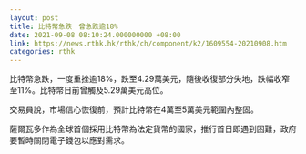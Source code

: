 ```yaml
---
layout: post
title: 比特幣急跌　曾急跌逾18%
date: 2021-09-08 08:10:24.000000000 +08:00
link: https://news.rthk.hk/rthk/ch/component/k2/1609554-20210908.htm
categories: rthk
---
```


比特幣急跌，一度重挫逾18%，跌至4.29萬美元，隨後收復部分失地，跌幅收窄至11%。比特幣日前曾觸及5.29萬美元高位。

交易員說，市場信心恢復前，預計比特幣在4萬至5萬美元範圍內整固。

薩爾瓦多作為全球首個採用比特幣為法定貨幣的國家，推行首日即遇到困難，政府要暫時關閉電子錢包以應對需求。
